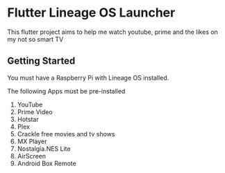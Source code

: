 # Flutter Lineage OS Launcher

This flutter project aims to help me watch youtube, prime and the likes on my not so smart TV

## Getting Started

You must have a Raspberry Pi with Lineage OS installed.  

The following Apps must be pre-installed
1. YouTube
2. Prime Video
3. Hotstar
4. Plex
5. Crackle free movies and tv shows
6. MX Player
7. Nostalgia.NES Lite
8. AirScreen
9. Android Box Remote
